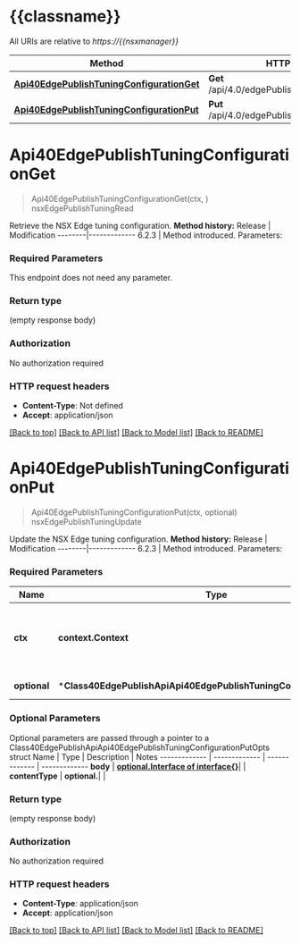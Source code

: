 # {{classname}}

All URIs are relative to *https://{{nsxmanager}}*

Method | HTTP request | Description
------------- | ------------- | -------------
[**Api40EdgePublishTuningConfigurationGet**](Class40EdgePublishApi.md#Api40EdgePublishTuningConfigurationGet) | **Get** /api/4.0/edgePublish/tuningConfiguration | nsxEdgePublishTuningRead
[**Api40EdgePublishTuningConfigurationPut**](Class40EdgePublishApi.md#Api40EdgePublishTuningConfigurationPut) | **Put** /api/4.0/edgePublish/tuningConfiguration | nsxEdgePublishTuningUpdate

# **Api40EdgePublishTuningConfigurationGet**
> Api40EdgePublishTuningConfigurationGet(ctx, )
nsxEdgePublishTuningRead

Retrieve the NSX Edge tuning configuration.  **Method history:**  Release | Modification --------|------------- 6.2.3 | Method introduced.   Parameters:  

### Required Parameters
This endpoint does not need any parameter.

### Return type

 (empty response body)

### Authorization

No authorization required

### HTTP request headers

 - **Content-Type**: Not defined
 - **Accept**: application/json

[[Back to top]](#) [[Back to API list]](../README.md#documentation-for-api-endpoints) [[Back to Model list]](../README.md#documentation-for-models) [[Back to README]](../README.md)

# **Api40EdgePublishTuningConfigurationPut**
> Api40EdgePublishTuningConfigurationPut(ctx, optional)
nsxEdgePublishTuningUpdate

Update the NSX Edge tuning configuration.  **Method history:**  Release | Modification --------|------------- 6.2.3 | Method introduced.   Parameters:  

### Required Parameters

Name | Type | Description  | Notes
------------- | ------------- | ------------- | -------------
 **ctx** | **context.Context** | context for authentication, logging, cancellation, deadlines, tracing, etc.
 **optional** | ***Class40EdgePublishApiApi40EdgePublishTuningConfigurationPutOpts** | optional parameters | nil if no parameters

### Optional Parameters
Optional parameters are passed through a pointer to a Class40EdgePublishApiApi40EdgePublishTuningConfigurationPutOpts struct
Name | Type | Description  | Notes
------------- | ------------- | ------------- | -------------
 **body** | [**optional.Interface of interface{}**](interface{}.md)|  | 
 **contentType** | **optional.**|  | 

### Return type

 (empty response body)

### Authorization

No authorization required

### HTTP request headers

 - **Content-Type**: application/json
 - **Accept**: application/json

[[Back to top]](#) [[Back to API list]](../README.md#documentation-for-api-endpoints) [[Back to Model list]](../README.md#documentation-for-models) [[Back to README]](../README.md)

